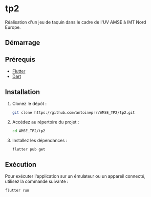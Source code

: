 # tp2

Réalisation d'un jeu de taquin dans le cadre de l'UV AMSE à IMT Nord Europe.

## Démarrage

## Prérequis

- [Flutter](https://flutter.dev/docs/get-started/install)
- [Dart](https://dart.dev/get-dart)

## Installation

1. Clonez le dépôt :
    ```sh
    git clone https://github.com/antoineprr/AMSE_TP2/tp2.git
    ```
2. Accédez au répertoire du projet :
    ```sh
    cd AMSE_TP2/tp2
    ```
3. Installez les dépendances :
    ```sh
    flutter pub get
    ```

## Exécution

Pour exécuter l'application sur un émulateur ou un appareil connecté, utilisez la commande suivante :
```sh
flutter run
